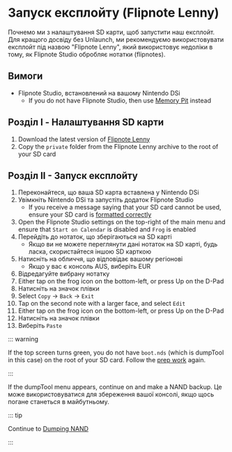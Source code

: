 # Запуск експлойту (Flipnote Lenny)

Почнемо ми з налаштування SD карти, щоб запустити наш експлойт. Для кращого досвіду без Unlaunch, ми рекомендуємо використовувати експлойт під назвою "Flipnote Lenny", який використовує недоліки в тому, як Flipnote Studio обробляє нотатки (flipnotes).

## Вимоги

- Flipnote Studio, встановлений на вашому Nintendo DSi
  - If you do not have Flipnote Studio, then use [Memory Pit](launching-the-exploit.html) instead

## Розділ I - Налаштування SD карти

1. Download the latest version of [Flipnote Lenny](https://davejmurphy.com/%CD%A1-%CD%9C%CA%96-%CD%A1/)
2. Copy the `private` folder from the Flipnote Lenny archive to the root of your SD card

## Розділ ІІ - Запуск експлойту

1. Переконайтеся, що ваша SD карта вставлена у Nintendo DSi
2. Увімкніть Nintendo DSi та запустіть додаток Flipnote Studio
   - If you receive a message saying that your SD card cannot be used, ensure your SD card is [formatted correctly](sd-card-setup.html)
3. Open the Flipnote Studio settings on the top-right of the main menu and ensure that `Start on Calendar` is disabled and `Frog` is enabled
4. Перейдіть до нотаток, що зберігаються на SD карті
   - Якщо ви не можете переглянути дані нотаток на SD карті, будь ласка, скористайтеся іншою SD карткою
5. Натисніть на обличчя, що відповідає вашому регіонові
   - Якщо у вас є консоль AUS, виберіть EUR
6. Відредагуйте вибрану нотатку
7. Either tap on the frog icon on the bottom-left, or press Up on the D-Pad
8. Натисніть на значок плівки
9. Select `Copy` -> `Back` -> `Exit`
10. Tap on the second note with a larger face, and select `Edit`
11. Either tap on the frog icon on the bottom-left, or press Up on the D-Pad
12. Натисніть на значок плівки
13. Виберіть <code>Paste</code>

::: warning

If the top screen turns green, you do not have `boot.nds` (which is dumpTool in this case) on the root of your SD card. Follow the [prep work](get-started.html#section-i-prep-work) again.

:::

If the dumpTool menu appears, continue on and make a NAND backup. Це може використовуватися для збереження вашої консолі, якщо щось погане станеться в майбутньому.

::: tip

Continue to [Dumping NAND](dumping-nand.html)

:::
